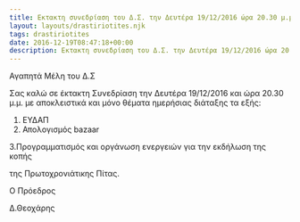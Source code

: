 ```yaml
---
title: Eκτακτη συνεδρίαση του Δ.Σ. την Δευτέρα 19/12/2016 ώρα 20.30 μ.μ
layout: layouts/drastiriotites.njk
tags: drastiriotites
date: 2016-12-19T08:47:18+00:00
description: Eκτακτη συνεδρίαση του Δ.Σ. την Δευτέρα 19/12/2016 ώρα 20.30 μ.μ
---
```

Αγαπητά Μέλη του Δ.Σ

Σας καλώ σε έκτακτη Συνεδρίαση την Δευτέρα 19/12/2016 και ώρα 20.30 μ.μ. με αποκλειστικά και μόνο θέματα ημερήσιας διάταξης τα εξής:

1. ΕΥΔΑΠ
2. Απολογισμός bazaar

3.Προγραμματισμός και οργάνωση ενεργειών για την εκδήλωση της κοπής 

 της Πρωτοχρονιάτικης Πίτας.

Ο Πρόεδρος

Δ.Θεοχάρης
